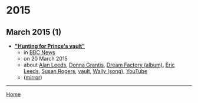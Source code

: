 # 2015

## March 2015 (1)

 - [**"Hunting for Prince's vault"**](https://www.bbc.com/news/magazine-31962180)
    - in [BBC News](../../publications/bbc-news/index.md)
    - on 20 March 2015
    - about [Alan Leeds](../../topics/alan-leeds/index.md), [Donna Grantis](../../topics/donna-grantis/index.md), [Dream Factory (album)](../../topics/album/dream-factory/index.md), [Eric Leeds](../../topics/eric-leeds/index.md), [Susan Rogers](../../topics/susan-rogers/index.md), [vault](../../topics/vault/index.md), [Wally (song)](../../topics/song/wally/index.md), [YouTube](../../topics/youtube/index.md)
    - ([mirror](https://web.archive.org/web/*/https://www.bbc.com/news/magazine-31962180))

----

[Home](../index.md)
